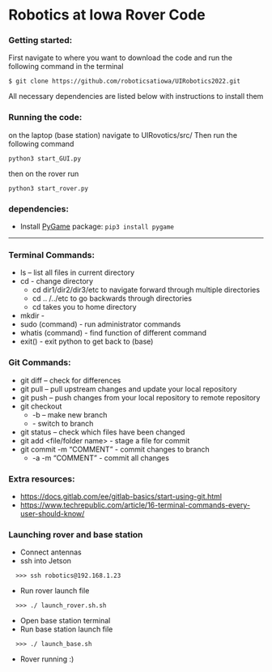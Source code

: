 # Robotics at Iowa Rover Code
### Getting started:

First navigate to where you want to download the code and run the following command in the terminal
```
$ git clone https://github.com/roboticsatiowa/UIRobotics2022.git
```
All necessary dependencies are listed below with instructions to install them

### Running the code:

on the laptop (base station) navigate to UIRovotics/src/
Then run the following command
```
python3 start_GUI.py
```

then on the rover run
```
python3 start_rover.py
```

### dependencies:
- Install [PyGame](https://github.com/pygame/pygame) package: `pip3 install pygame`

__________________________________________________________________________________________________________________________________________________________

### Terminal Commands:
- ls – list all files in current directory 
- cd - change directory 
  - cd dir1/dir2/dir3/etc to navigate forward through multiple directories 
  - cd .. /../etc to go backwards through directories 
  - cd takes you to home directory 
- mkdir -  
- sudo (command) - run administrator commands 
- whatis (command) - find function of different command 
- exit() - exit python to get back to (base) 

### Git Commands:
- git diff – check for differences 
- git pull – pull upstream changes and update your local repository 
- git push – push changes from your local repository to remote repository 
- git checkout  
  - -b  <name of branch> – make new branch 
  - <name of branch> - switch to <name> branch 
- git status – check which files have been changed 
- git add <file/folder name> - stage a file for commit 
- git commit -m “COMMENT” - commit changes to branch 
  - -a -m “COMMENT” - commit all changes 
  
### Extra resources: 
- https://docs.gitlab.com/ee/gitlab-basics/start-using-git.html  
- https://www.techrepublic.com/article/16-terminal-commands-every-user-should-know/  

### Launching rover and base station 
- Connect antennas 
- ssh into Jetson 
```
  >>> ssh robotics@192.168.1.23
```
- Run rover launch file 
```
  >>> ./ launch_rover.sh.sh 
```
- Open base station terminal 
- Run base station launch file 
```
  >>> ./ launch_base.sh 
```
- Rover running :) 
